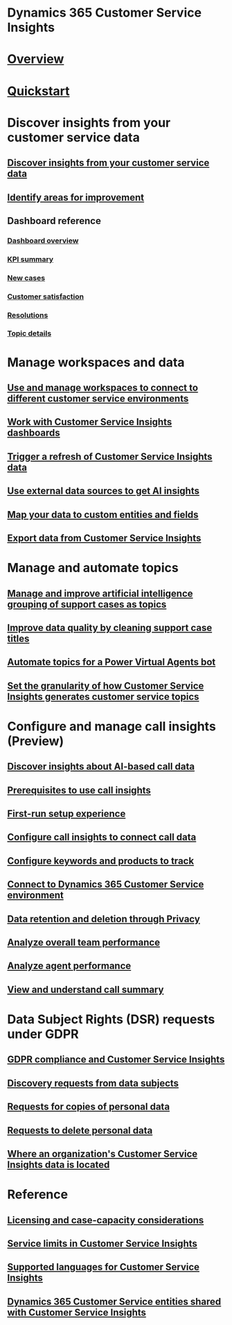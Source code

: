# Dynamics 365 Customer Service Insights

# [Overview](overview.md)

# [Quickstart](quickstart.md)


# Discover insights from your customer service data

## [Discover insights from your customer service data](keyinsights.md)

## [Identify areas for improvement](improve-system.md)

## Dashboard reference

### [Dashboard overview](dashboard-overview.md)

### [KPI summary](dashboard-kpi-summary.md)

### [New cases](dashboard-incoming-cases.md)

### [Customer satisfaction](dashboard-CSAT.md)

### [Resolutions](dashboard-case-resolutions.md)

### [Topic details](dashboard-topic-details.md)


# Manage workspaces and data

## [Use and manage workspaces to connect to different customer service environments](use-workspaces.md)

## [Work with Customer Service Insights dashboards](use-dashboard-sample-data.md)

## [Trigger a refresh of Customer Service Insights data](trigger-refresh.md)

## [Use external data sources to get AI insights](use-external-data-sources.md)

## [Map your data to custom entities and fields](map-data.md)

## [Export data from Customer Service Insights](exportdata.md)


# Manage and automate topics

## [Manage and improve artificial intelligence grouping of support cases as topics](topics-page.md)

## [Improve data quality by cleaning support case titles](settings.md)

## [Automate topics for a Power Virtual Agents bot](automate-topics.md)

## [Set the granularity of how Customer Service Insights generates customer service topics](granularity.md)


# Configure and manage call insights (Preview)

## [Discover insights about AI-based call data](ci-overview.md)

## [Prerequisites to use call insights](ci-admin-prereqs.md)

## [First-run setup experience](ci-admin-fre-setup.md)

## [Configure call insights to connect call data](ci-admin-config-call-data.md)

## [Configure keywords and products to track](ci-admin-config-keywords-products.md)

## [Connect to Dynamics 365 Customer Service environment](ci-connect-customer-service-env.md)

## [Data retention and deletion through Privacy](ci-admin-data-retention-deletion.md)

## [Analyze overall team performance](ci-team-overview.md)

## [Analyze agent performance](ci-agent-overview.md)

## [View and understand call summary](ci-view-understand-call-summary.md)


# Data Subject Rights (DSR) requests under GDPR

## [GDPR compliance and Customer Service Insights](gdpr-summary.md)

## [Discovery requests from data subjects](gdpr-discovery.md)

## [Requests for copies of personal data](gdpr-export.md)

## [Requests to delete personal data](gdpr-delete.md)

## [Where an organization's Customer Service Insights data is located](data-location.md)


# Reference

## [Licensing and case-capacity considerations](licensing-case-capacity.md)

## [Service limits in Customer Service Insights](service-limits.md)

## [Supported languages for Customer Service Insights](supported-languages.md)

## [Dynamics 365 Customer Service entities shared with Customer Service Insights](customer-service-entities.md)


